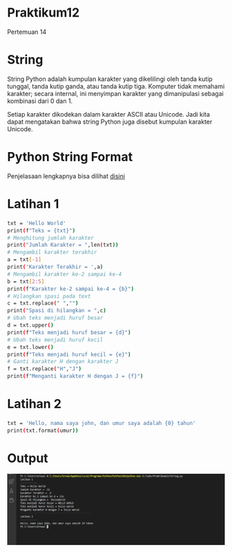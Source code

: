 # Praktikum12
Pertemuan 14
# String
String Python adalah kumpulan karakter yang dikelilingi oleh tanda kutip tunggal, tanda kutip ganda, atau tanda kutip tiga. Komputer tidak memahami karakter; secara internal, ini menyimpan karakter yang dimanipulasi sebagai kombinasi dari 0 dan 1.

Setiap karakter dikodekan dalam karakter ASCII atau Unicode. Jadi kita dapat mengatakan bahwa string Python juga disebut kumpulan karakter Unicode.

# Python String Format
Penjelasaan lengkapnya bisa dilihat [disini](https://codekey.id/python/python-string-format/)

# Latihan 1 
``` bash 
txt = 'Hello World'
print(f"Teks = {txt}")
# Menghitung jumlah karakter
print("Jumlah Karakter = ",len(txt))
# Mengambil karakter terakhir
a = txt[-1]
print('Karakter Terakhir = ',a)
# Mengambil karakter ke-2 sampai ke-4
b = txt[2:5]
print(f"Karakter ke-2 sampai ke-4 = {b}")
# Hilangkan spasi pada text 
c = txt.replace(" ","")
print("Spasi di hilangkan = ",c)
# Ubah teks menjadi huruf besar
d = txt.upper()
print(f"Teks menjadi huruf besar = {d}")
# Ubah teks menjadi huruf kecil
e = txt.lower()
print(f"Teks menjadi huruf kecil = {e}")
# Ganti karakter H dengan karakter J
f = txt.replace("H","J")
print(f"Menganti karakter H dengan J = {f}")
```

# Latihan 2 
``` bash 
txt = 'Hello, nama saya john, dan umur saya adalah {0} tahun'
print(txt.format(umur))
```

# Output 
![gambar](ss/Screenshot%20(86).png)

